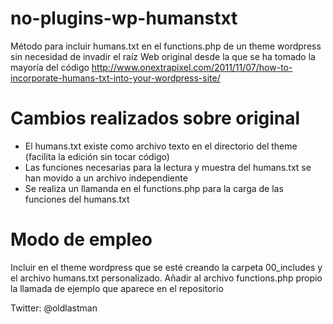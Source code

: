 no-plugins-wp-humanstxt
=======================

Método para incluir humans.txt en el functions.php de un theme wordpress sin necesidad de invadir el raíz
Web original desde la que se ha tomado la mayoría del código 
http://www.onextrapixel.com/2011/11/07/how-to-incorporate-humans-txt-into-your-wordpress-site/

Cambios realizados sobre original
=================================
- El humans.txt existe como archivo texto en el directorio del theme (facilita la edición sin tocar código)
- Las funciones necesarias para la lectura y muestra del humans.txt se han movido a un archivo independiente
- Se realiza un llamanda en el functions.php para la carga de las funciones del humans.txt

Modo de empleo
==================
Incluir en el theme wordpress que se esté creando la carpeta 00_includes y el archivo humans.txt personalizado.
Añadir al archivo functions.php propio la llamada de ejemplo que aparece en el repositorio

Twitter: @oldlastman